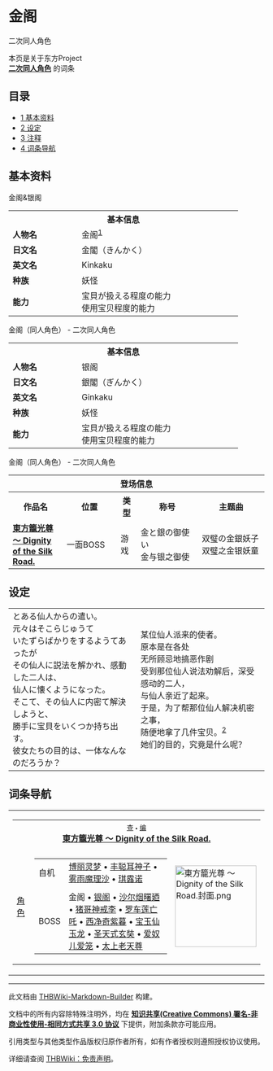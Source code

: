 # 金阁

<!-- source html: G:\repos\THBWiki-Markdown-Builder\THBWikiMarkdown\Temp\main\8\8c\ns0%3A%E9%87%91%E9%98%81.html -->

二次同人角色

本页是关于东方Project  
 **[二次同人角色](./二次角色列表.md)** 的词条
  
  

  

## 目录

- [1 基本资料](#基本资料)
- [2 设定](#设定)
- [3 注释](#注释)
- [4 词条导航](#词条导航)




## 基本资料
[](./文件-金阁&银阁.png.md)  [](./文件-金阁&银阁.png.md)金阁&amp;银阁

<table>
<tbody><tr>
<th colspan="2">基本信息</th>
</tr>
<tr>
<td style="width:120px"><b>人物名</b></td><td style="min-width:300px">金阁<sup id="cite_ref-1" class="reference"><a href="#cite_note-1">1</a></sup></td>
</tr><tr><td><b>日文名</b></td><td>金閣（きんかく）</td></tr><tr><td><b>英文名</b></td><td>Kinkaku</td></tr><tr><td><b>种族</b></td><td>妖怪</td></tr><tr><td><b>能力</b></td><td>宝貝が扱える程度の能力<br>使用宝贝程度的能力</td></tr></tbody></table>

金阁（同人角色） - 二次同人角色

<table>
<tbody><tr>
<th colspan="2">基本信息</th>
</tr>
<tr>
<td style="width:120px"><b>人物名</b></td><td style="min-width:300px">银阁</td>
</tr><tr><td><b>日文名</b></td><td>銀閣（ぎんかく）</td></tr><tr><td><b>英文名</b></td><td>Ginkaku</td></tr><tr><td><b>种族</b></td><td>妖怪</td></tr><tr><td><b>能力</b></td><td>宝貝が扱える程度の能力<br>使用宝贝程度的能力</td></tr></tbody></table>

金阁（同人角色） - 二次同人角色

<table>
<tbody><tr>
<th colspan="5">登场信息</th>
</tr><tr><th><b>作品名</b></th><th><b>位置</b></th><th><b>类型</b></th><th><b>称号</b></th><th><b>主题曲</b></th></tr><tr><td rowspan="1" style="width:120px"><b><a href="./東方籠光尊_～_Dignity_of_the_Silk_Road..md" title="東方籠光尊 ～ Dignity of the Silk Road.">東方籠光尊 ～ Dignity of the Silk Road.</a></b></td><td style="width:130px">一面BOSS</td><td class="bg-color-danger-30" style="width:30px;">游戏</td><td style="width:180px">金と銀の御使い<br>金与银之御使</td><td style="width:200px">双璧の金銀妖子<br>双璧之金银妖童</td></tr></tbody></table>


## 设定

<table><tbody><tr class="tt-content" id="设定-1" data-pos="&#91;&quot;\u8bbe\u5b9a&quot;,1&#93;"><td class="tt-ja" lang="ja"><div class="poem">とある仙人からの遣い。<br>元々はそこらじゅうて<br>いたずらばかりをするようてあったが<br>その仙人に説法を解かれ、感動した二人は、<br>仙人に懐くようになった。<br>そこて、その仙人に内密て解決しようと、<br>勝手に宝貝をいくつか持ち出す。<br>彼女たちの目的は、一体なんなのだろうか？</div></td><td class="tt-zh" lang="zh"><div class="poem">某位仙人派来的使者。<br>原本是在各处<br>无所顾忌地搞恶作剧<br>受到那位仙人说法劝解后，深受感动的二人，<br>与仙人亲近了起来。<br>于是，为了帮那位仙人解决机密之事，<br>随便地拿了几件宝贝。<sup id="cite_ref-2" class="reference"><a href="#cite_note-2">2</a></sup><br>她们的目的，究竟是什么呢？<br></div></td></tr></tbody></table>



[^cite_note-1]: 原型即《西游记》三十二回登场的金角大王和银角大王，本是太上老君手下看守丹炉的金银二童子，下界为妖。

## 词条导航
  
  

<table><tbody><tr><td><table cellspacing="0" class="nowraplinks mw-collapsible mw-collapsed" style="width:100%;;;"><tbody><tr><th style=";" colspan="3" class="navbox-title"><div class="navbar"><div class="noprint plainlinksneverexpand" style="background-color:transparent; padding:0; font-weight:normal; font-size:80%; white-space:nowrap;"><a href="./東方籠光尊_～_Dignity_of_the_Silk_Road.-导航.md" title="東方籠光尊 ～ Dignity of the Silk Road./导航"><span style=";;border:none;" title="查看这个模板">查</span></a>&#160;<span style="font-size:80%;">•</span>&#160;<a href="/index.php?title=%E6%9D%B1%E6%96%B9%E7%B1%A0%E5%85%89%E5%B0%8A_%EF%BD%9E_Dignity_of_the_Silk_Road./%E5%AF%BC%E8%88%AA&amp;action=edit"><span style=";;border:none;" title="您可以编辑这个模板。请在储存变更之前先预览">编</span></a></div></div><span><a href="./東方籠光尊_～_Dignity_of_the_Silk_Road..md" title="東方籠光尊 ～ Dignity of the Silk Road.">東方籠光尊 ～ Dignity of the Silk Road.</a></span></th></tr><tr><td></td></tr><tr><td class="navbox-group" style=";;"><a href="./東方籠光尊_～_Dignity_of_the_Silk_Road.-角色设定.md" title="東方籠光尊 ～ Dignity of the Silk Road./角色设定">角色</a></td><td style=";;" class="navbox-list navbox-odd"><div></div><table cellspacing="0" class="nowraplinks navbox-subgroup" style="width:100%;;;;"><tbody><tr><td class="navbox-group" style=";;"><div>自机</div></td><td style=";;" class="navbox-list navbox-odd"><div><a href="./東方籠光尊_～_Dignity_of_the_Silk_Road.-角色设定.md" title="東方籠光尊 ～ Dignity of the Silk Road./角色设定">博丽灵梦</a> &#8226; <a href="./東方籠光尊_～_Dignity_of_the_Silk_Road.-角色设定.md" title="東方籠光尊 ～ Dignity of the Silk Road./角色设定">丰聪耳神子</a> &#8226; <a href="./東方籠光尊_～_Dignity_of_the_Silk_Road.-角色设定.md" title="東方籠光尊 ～ Dignity of the Silk Road./角色设定">雾雨魔理沙</a> &#8226; <a href="./東方籠光尊_～_Dignity_of_the_Silk_Road.-角色设定.md" title="東方籠光尊 ～ Dignity of the Silk Road./角色设定">琪露诺</a></div></td></tr><tr><td></td></tr><tr><td class="navbox-group" style=";;"><div>BOSS</div></td><td style=";;" class="navbox-list navbox-even"><div><a class="mw-selflink selflink">金阁</a> &#8226; <a href="/%E9%93%B6%E9%98%81" class="mw-redirect" title="银阁">银阁</a> &#8226; <a href="./沙尔烟曙廼.md" title="沙尔烟曙廼">沙尔烟曙廼</a> &#8226; <a href="./猪哥神戒李.md" title="猪哥神戒李">猪哥神戒李</a> &#8226; <a href="./罗车莲亡吒.md" title="罗车莲亡吒">罗车莲亡吒</a> &#8226; <a href="./西净奇紫暮.md" title="西净奇紫暮">西净奇紫暮</a> &#8226; <a href="./宝玉仙玉龙.md" title="宝玉仙玉龙">宝玉仙玉龙</a> &#8226; <a href="./圣天式玄奘.md" title="圣天式玄奘">圣天式玄奘</a> &#8226; <a href="./爱奴儿爱笼.md" title="爱奴儿爱笼">爱奴儿爱笼</a> &#8226; <a href="./太上老天尊.md" title="太上老天尊">太上老天尊</a></div></td></tr></tbody></table><div></div></td><td class="navbox-image" style="" rowspan="1"><a href="./文件-東方籠光尊_～_Dignity_of_the_Silk_Road.封面.png.md" class="image"><img alt="東方籠光尊 ～ Dignity of the Silk Road.封面.png" src="https://upload.thwiki.cc/thumb/4/49/%E6%9D%B1%E6%96%B9%E7%B1%A0%E5%85%89%E5%B0%8A_%EF%BD%9E_Dignity_of_the_Silk_Road.%E5%B0%81%E9%9D%A2.png/160px-%E6%9D%B1%E6%96%B9%E7%B1%A0%E5%85%89%E5%B0%8A_%EF%BD%9E_Dignity_of_the_Silk_Road.%E5%B0%81%E9%9D%A2.png" decoding="async" loading="lazy" width="160" height="160" srcset="https://upload.thwiki.cc/thumb/4/49/%E6%9D%B1%E6%96%B9%E7%B1%A0%E5%85%89%E5%B0%8A_%EF%BD%9E_Dignity_of_the_Silk_Road.%E5%B0%81%E9%9D%A2.png/240px-%E6%9D%B1%E6%96%B9%E7%B1%A0%E5%85%89%E5%B0%8A_%EF%BD%9E_Dignity_of_the_Silk_Road.%E5%B0%81%E9%9D%A2.png 1.5x, https://upload.thwiki.cc/thumb/4/49/%E6%9D%B1%E6%96%B9%E7%B1%A0%E5%85%89%E5%B0%8A_%EF%BD%9E_Dignity_of_the_Silk_Road.%E5%B0%81%E9%9D%A2.png/320px-%E6%9D%B1%E6%96%B9%E7%B1%A0%E5%85%89%E5%B0%8A_%EF%BD%9E_Dignity_of_the_Silk_Road.%E5%B0%81%E9%9D%A2.png 2x" data-file-width="500" data-file-height="500"></a></td></tr></tbody></table></td></tr></tbody></table>


  
  

  





---

此文档由 [THBWiki-Markdown-Builder](https://github.com/Delsin-Yu/THBWiki-Markdown-Builder) 构建。

文档中的所有内容除特殊注明外，均在 [**知识共享(Creative Commons) 署名-非商业性使用-相同方式共享 3.0 协议**](https://creativecommons.org/licenses/by-sa/3.0/deed.zh-hans) 下提供，附加条款亦可能应用。

引用类型与其他类型作品版权归原作者所有，如有作者授权则遵照授权协议使用。

详细请查阅 [THBWiki：免责声明](https://thbwiki.cc/THBWiki:%E5%85%8D%E8%B4%A3%E5%A3%B0%E6%98%8E)。

